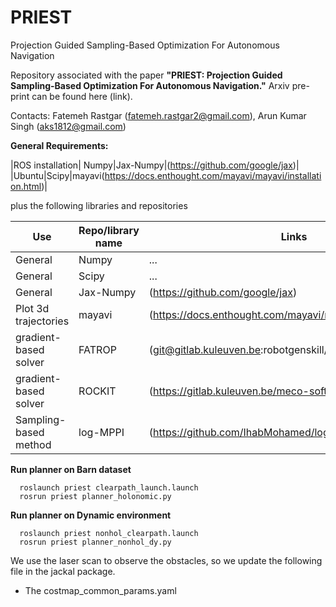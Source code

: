# PRIEST
Projection Guided Sampling-Based Optimization For Autonomous Navigation 

Repository associated with the paper **"PRIEST: Projection Guided Sampling-Based Optimization For Autonomous Navigation."** Arxiv pre-print can be found here (link).

Contacts: Fatemeh Rastgar (fatemeh.rastgar2@gmail.com), Arun Kumar Singh (aks1812@gmail.com)

**General Requirements:**

|ROS installation| Numpy|Jax-Numpy|(https://github.com/google/jax)|
|Ubuntu|Scipy|mayavi(https://docs.enthought.com/mayavi/mayavi/installation.html)|

plus the following libraries and repositories 

| Use| Repo/library name | Links |
| --- | --- |---|
| General | Numpy |...|
| General | Scipy |...|
| General | Jax-Numpy|(https://github.com/google/jax)|
|Plot 3d trajectories|mayavi|(https://docs.enthought.com/mayavi/mayavi/installation.html)|
|gradient-based solver | FATROP |(git@gitlab.kuleuven.be:robotgenskill/fatrop/fatrop.git)| 
|gradient-based solver |ROCKIT |(https://gitlab.kuleuven.be/meco-software/rockit)|
|Sampling-based method| log-MPPI |(https://github.com/IhabMohamed/log-MPPI_ros)|

**Run planner on Barn dataset**

      roslaunch priest clearpath_launch.launch
      rosrun priest planner_holonomic.py

**Run planner on Dynamic environment**

      roslaunch priest nonhol_clearpath.launch
      rosrun priest planner_nonhol_dy.py

We use the laser scan to observe the obstacles, so we update the following file in the jackal package.
 * The costmap_common_params.yaml
   

      
      

